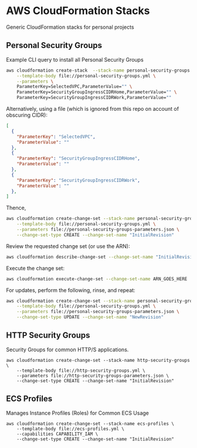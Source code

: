 # AWS CloudFormation Stacks
Generic CloudFormation stacks for personal projects

## Personal Security Groups

Example CLI query to install all Personal Security Groups

```bash
aws cloudformation create-stack  --stack-name personal-security-groups \
    --template-body file://personal-security-groups.yml \
    --parameters \
    ParameterKey=SelectedVPC,ParameterValue="" \
    ParameterKey=SecurityGroupIngressCIDRHome,ParameterValue="" \
    ParameterKey=SecurityGroupIngressCIDRWork,ParameterValue=""
```

Alternatively, using a file (which is ignored from this repo on account of obscuring CIDR):

```json
[
  {
    "ParameterKey": "SelectedVPC",
    "ParameterValue": ""
  },
  {
    "ParameterKey": "SecurityGroupIngressCIDRHome",
    "ParameterValue": ""
  },
  {
    "ParameterKey": "SecurityGroupIngressCIDRWork",
    "ParameterValue": ""
  },
]
```

Thence,

```bash
aws cloudformation create-change-set --stack-name personal-security-groups \
    --template-body file://personal-security-groups.yml \
    --parameters file://personal-security-groups-parameters.json \
    --change-set-type CREATE --change-set-name "InitialRevision"
```

Review the requested change set (or use the ARN):

```bash
aws cloudformation describe-change-set --change-set-name "InitialRevision" --stack-name personal-security-groups
```

Execute the change set:

```bash
aws cloudformation execute-change-set --change-set-name ARN_GOES_HERE
```

For updates, perform the following, rinse, and repeat:

```bash
aws cloudformation create-change-set --stack-name personal-security-groups \
    --template-body file://personal-security-groups.yml \
    --parameters file://personal-security-groups-parameters.json \
    --change-set-type UPDATE --change-set-name "NewRevision"
```

## HTTP Security Groups

Security Groups for common HTTP/S applications.

```base
aws cloudformation create-change-set --stack-name http-security-groups \
    --template-body file://http-security-groups.yml \
    --parameters file://http-security-groups-parameters.json \
    --change-set-type CREATE --change-set-name "InitialRevision"
```

## ECS Profiles

Manages Instance Profiles (Roles) for Common ECS Usage

```base
aws cloudformation create-change-set --stack-name ecs-profiles \
    --template-body file://ecs-profiles.yml \
    --capabilities CAPABILITY_IAM \
    --change-set-type CREATE --change-set-name "InitialRevision"
```
